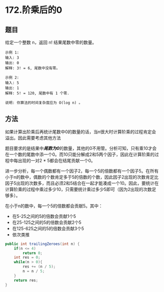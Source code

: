 # 172.阶乘后的0

## 题目
给定一个整数 n，返回 n! 结果尾数中零的数量。

    示例 1:
    输入: 3
    输出: 0
    解释: 3! = 6, 尾数中没有零。

    示例 2:
    输入: 5
    输出: 1
    解释: 5! = 120, 尾数中有 1 个零.

    说明: 你算法的时间复杂度应为 O(log n) 。

## 方法
如果计算出阶乘后再统计尾数中0的数量的话，当n很大时计算阶乘的过程肯定会溢出。因此需要考虑其他方法

题目要求的是结果中***尾数为0***的数量，其他的0不用管。分析可知，只有乘10才会在一个数的尾数中添一个0。而10只能分解成2和5两个因子，因此在计算阶乘的过程中每出现的一对2 * 5都会在结尾贡献一个0。

进一步分析，每一个偶数都有一个因子2，每一个5的倍数都有一个因子5。在所有小于n的数中，偶数的个数肯定多于5的倍数的个数，因此因子2出现的次数肯定比因子5出现的次数多，而且必须2和5结合在一起才能凑成一个10。因此，要统计在计算阶乘的过程中乘过多少10，只需要统计乘过多少5即可（因为2出现的次数足够多）。

在小于n的数中，每一个5的倍数都会贡献5。其中：
* 在5-25之间的5的倍数会贡献1个5
* 在25-125之间的5的倍数会贡献2个5
* 在125-625之间的5的倍数会贡献3个5
* 依次类推

```java
public int trailingZeroes(int n) {
    if(n <= 4)
        return 0;
    int res = 0;
    while(n > 0){
        res += (n / 5);
        n = n / 5;
    }
    return res;
}
```

